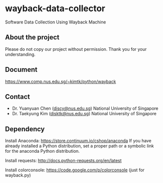 wayback-data-collector
======================

Software Data Collection Using Wayback Machine

About the project
---------------------------

Please do not copy our project without permission. Thank you for your understanding. 

Document
---------------------------
https://www.comp.nus.edu.sg/~kimtk/python/wayback

Contact
---------------------------

* Dr. Yuanyuan Chen (discy@nus.edu.sg) National University of Singapore
* Dr. Taekyung Kim (disktk@nus.edu.sg) National University of Singapore

Dependency
--------------------------
Install Anaconda: https://store.continuum.io/cshop/anaconda If you have already installed a Python distribution, set a proper path or a symbolic link for the anaconda Python distribution.

Install requests: http://docs.python-requests.org/en/latest

Install colorconsole: https://code.google.com/p/colorconsole (just for wayback.py)

